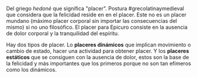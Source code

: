 Del griego *hedoné* que significa "placer". Postura #grecolatinaymedieval que considera que la felicidad reside en en el placer. Este no es un placer mundano (máximo placer corporal sin importar las consecuencias del mismo) si no uno filosófico.
El placer para Epicuro consiste en la ausencia de dolor corporal y la tranquilidad del espíritu.

Hay dos tipos de placer. Lo **placeres dinámicos** que implican movimiento o cambio de estado, hacer una actividad para obtener placer. Y los **placeres estáticos** que se consiguen con la ausencia de dolor, estos son la base de la felicidad y más importantes que los primeros porque no son tan efímeros como los dinámicos.
